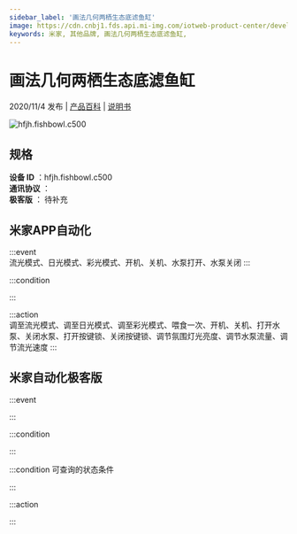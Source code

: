 ```yaml
---
sidebar_label: '画法几何两栖生态底滤鱼缸'
image: https://cdn.cnbj1.fds.api.mi-img.com/iotweb-product-center/developer_1598596730175lDWUnKYJ.png?GalaxyAccessKeyId=AKVGLQWBOVIRQ3XLEW&Expires=9223372036854775807&Signature=GzrQDh8oZHRZSyOz+gkczpYrG0U=
keywords: 米家, 其他品牌, 画法几何两栖生态底滤鱼缸, 
---
```

# 画法几何两栖生态底滤鱼缸

2020/11/4 发布 | [产品百科](https://home.mi.com/webapp/content/baike/product/index.html?model=hfjh.fishbowl.c500/) | [说明书](https://home.mi.com/views/introduction.html?model=hfjh.fishbowl.c500&region=cn)

![hfjh.fishbowl.c500](https://cdn.cnbj1.fds.api.mi-img.com/iotweb-product-center/developer_1598596730175lDWUnKYJ.png?GalaxyAccessKeyId=AKVGLQWBOVIRQ3XLEW&Expires=9223372036854775807&Signature=GzrQDh8oZHRZSyOz+gkczpYrG0U=)

## 规格  
> 
**设备 ID** ：hfjh.fishbowl.c500  
**通讯协议** ：  
**极客版**  ： 待补充 


## 米家APP自动化  

:::event  
流光模式、日光模式、彩光模式、开机、关机、水泵打开、水泵关闭
:::

:::condition  

:::

:::action   
调至流光模式、调至日光模式、调至彩光模式、喂食一次、开机、关机、打开水泵、关闭水泵、打开按键锁、关闭按键锁、调节氛围灯光亮度、调节水泵流量、调节流光速度
:::

## 米家自动化极客版  

:::event  

:::

:::condition  

:::

:::condition 可查询的状态条件  

:::

:::action  

:::

        
